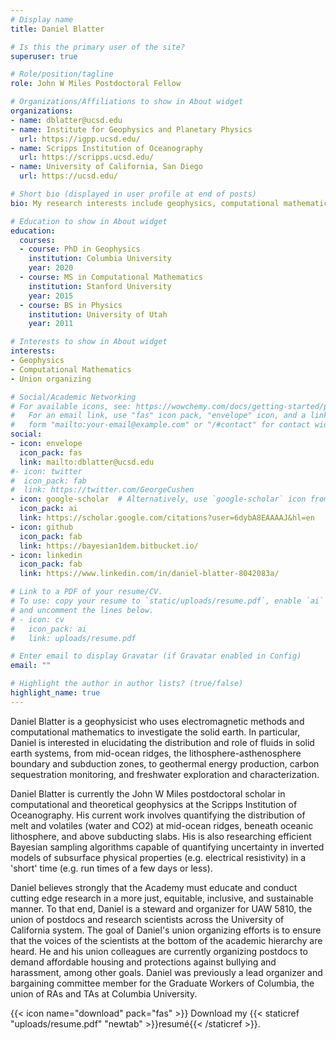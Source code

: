 ```yaml
---
# Display name
title: Daniel Blatter

# Is this the primary user of the site?
superuser: true

# Role/position/tagline
role: John W Miles Postdoctoral Fellow

# Organizations/Affiliations to show in About widget
organizations:
- name: dblatter@ucsd.edu
- name: Institute for Geophysics and Planetary Physics
  url: https://igpp.ucsd.edu/
- name: Scripps Institution of Oceanography
  url: https://scripps.ucsd.edu/
- name: University of California, San Diego
  url: https://ucsd.edu/

# Short bio (displayed in user profile at end of posts)
bio: My research interests include geophysics, computational mathematics, and union organizing.

# Education to show in About widget
education:
  courses:
  - course: PhD in Geophysics
    institution: Columbia University
    year: 2020
  - course: MS in Computational Mathematics
    institution: Stanford University
    year: 2015
  - course: BS in Physics
    institution: University of Utah
    year: 2011

# Interests to show in About widget
interests:
- Geophysics
- Computational Mathematics
- Union organizing

# Social/Academic Networking
# For available icons, see: https://wowchemy.com/docs/getting-started/page-builder/#icons
#   For an email link, use "fas" icon pack, "envelope" icon, and a link in the
#   form "mailto:your-email@example.com" or "/#contact" for contact widget.
social:
- icon: envelope
  icon_pack: fas
  link: mailto:dblatter@ucsd.edu
#- icon: twitter
#  icon_pack: fab
#  link: https://twitter.com/GeorgeCushen
- icon: google-scholar  # Alternatively, use `google-scholar` icon from `ai` icon pack
  icon_pack: ai
  link: https://scholar.google.com/citations?user=6dybA8EAAAAJ&hl=en
- icon: github
  icon_pack: fab
  link: https://bayesian1dem.bitbucket.io/
- icon: linkedin
  icon_pack: fab
  link: https://www.linkedin.com/in/daniel-blatter-8042083a/

# Link to a PDF of your resume/CV.
# To use: copy your resume to `static/uploads/resume.pdf`, enable `ai` icons in `params.toml`, 
# and uncomment the lines below.
# - icon: cv
#   icon_pack: ai
#   link: uploads/resume.pdf

# Enter email to display Gravatar (if Gravatar enabled in Config)
email: ""

# Highlight the author in author lists? (true/false)
highlight_name: true
---
```


Daniel Blatter is a geophysicist who uses electromagnetic methods and computational mathematics to investigate the solid earth. In particular, Daniel is interested in elucidating the distribution and role of fluids in solid earth systems, from mid-ocean ridges, the lithosphere-asthenosphere boundary and subduction zones, to geothermal energy production, carbon sequestration monitoring, and freshwater exploration and characterization. 

Daniel Blatter is currently the John W Miles postdoctoral scholar in computational and theoretical geophysics at the Scripps Institution of Oceanography. His current work involves quantifying the distribution of melt and volatiles (water and CO2) at mid-ocean ridges, beneath oceanic lithosphere, and above subducting slabs. His is also researching efficient Bayesian sampling algorithms capable of quantifying uncertainty in inverted models of subsurface physical properties (e.g. electrical resistivity) in a 'short' time (e.g. run times of a few days or less).

Daniel believes strongly that the Academy must educate and conduct cutting edge research in a more just, equitable, inclusive, and sustainable manner. To that end, Daniel is a steward and organizer for UAW 5810, the union of postdocs and research scientists across the University of California system. The goal of Daniel's union organizing efforts is to ensure that the voices of the scientists at the bottom of the academic hierarchy are heard. He and his union colleagues are currently organizing postdocs to demand affordable housing and protections against bullying and harassment, among other goals. Daniel was previously a lead organizer and bargaining committee member for the Graduate Workers of Columbia, the union of RAs and TAs at Columbia University.

{{< icon name="download" pack="fas" >}} Download my {{< staticref "uploads/resume.pdf" "newtab" >}}resumé{{< /staticref >}}.
